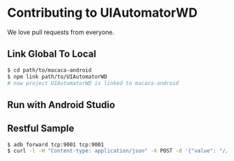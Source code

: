 # Contributing to UIAutomatorWD

We love pull requests from everyone.

## Link Global To Local

``` bash
$ cd path/to/macaca-android
$ npm link path/to/UIAutomatorWD
# now project UIAutomatorWD is linked to macaca-android
```

## Run with Android Studio

## Restful Sample

``` bash
$ adb forward tcp:9001 tcp:9001
$ curl -l -H "Content-type: application/json" -X POST -d '{"value": "//*[@resource-id=\"android:id/tabs\"]/android.widget.LinearLayout[2]/android.widget.ImageView[1]","using":"xpath"}' http://localhost:9001/wd/hub/session/xxxxxxxx/element/1/click
```
